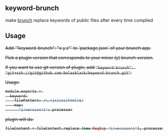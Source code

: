 ## keyword-brunch
make [brunch](http://brunch.io) replace keywords of public files after every time complied

## Usage
<del>
Add `"keyword-brunch": "x.y.z"` to `package.json` of your brunch app.

Pick a plugin version that corresponds to your minor (y) brunch version.
</del>

If you want to use git version of plugin, add
`"keyword-brunch": "git+ssh://git@github.com:bolasblack/keyword-brunch.git"`.

Usage:

```coffeescript
module.exports = 
  keyword:
    filePattern: /\.(js|css|html)$/
    map:
      "{!version!}": processer
```

plugin will do:

```coffeescript
fileContent = fileContent.replace (new RegExp "{!version!}"), processer
```
